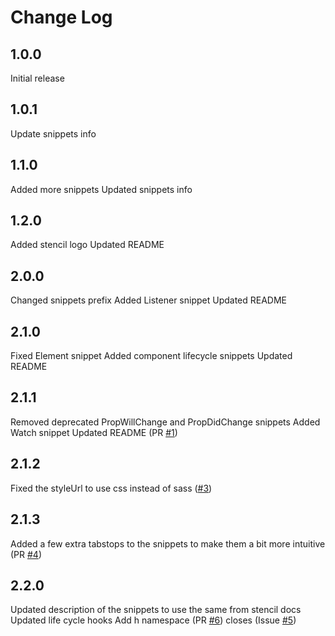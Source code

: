 # Change Log

## 1.0.0

Initial release

## 1.0.1

Update snippets info

## 1.1.0

Added more snippets
Updated snippets info

## 1.2.0

Added stencil logo
Updated README

## 2.0.0

Changed snippets prefix
Added Listener snippet
Updated README

## 2.1.0

Fixed Element snippet
Added component lifecycle snippets
Updated README

## 2.1.1

Removed deprecated PropWillChange and PropDidChange snippets
Added Watch snippet
Updated README (PR [#1](https://github.com/Fdom92/stencil-snippets/pull/1))

## 2.1.2

Fixed the styleUrl to use css instead of sass ([#3](https://github.com/Fdom92/stencil-snippets/issues/3))

## 2.1.3

Added a few extra tabstops to the snippets to make them a bit more intuitive (PR [#4](https://github.com/Fdom92/stencil-snippets/pull/4))

## 2.2.0

Updated description of the snippets to use the same from stencil docs
Updated life cycle hooks
Add h namespace (PR [#6](https://github.com/Fdom92/stencil-snippets/pull/6)) closes (Issue [#5](https://github.com/Fdom92/stencil-snippets/issues/5))